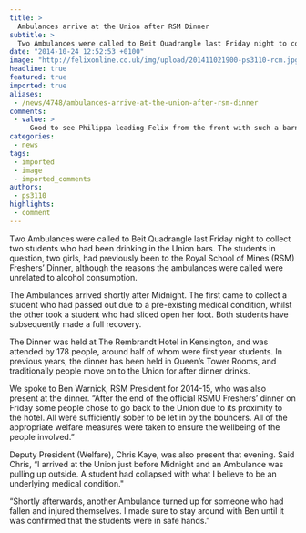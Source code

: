 ```yaml
---
title: >
  Ambulances arrive at the Union after RSM Dinner
subtitle: >
  Two Ambulances were called to Beit Quadrangle last Friday night to collect two students who had been drinking in the Union bars
date: "2014-10-24 12:52:53 +0100"
image: "http://felixonline.co.uk/img/upload/201411021900-ps3110-rcm.jpg"
headline: true
featured: true
imported: true
aliases:
 - /news/4748/ambulances-arrive-at-the-union-after-rsm-dinner
comments:
 - value: >
     Good to see Philippa leading Felix from the front with such a barnstorming non-article.
categories:
 - news
tags:
 - imported
 - image
 - imported_comments
authors:
 - ps3110
highlights:
 - comment
---
```


Two Ambulances were called to Beit Quadrangle last Friday night to collect two students who had been drinking in the Union bars. The students in question, two girls, had previously been to the Royal School of Mines (RSM) Freshers’ Dinner, although the reasons the ambulances were called were unrelated to alcohol consumption.

The Ambulances arrived shortly after Midnight. The first came to collect a student who had passed out due to a pre-existing medical condition, whilst the other took a student who had sliced open her foot. Both students have subsequently made a full recovery.

The Dinner was held at The Rembrandt Hotel in Kensington, and was attended by 178 people, around half of whom were first year students. In previous years, the dinner has been held in Queen’s Tower Rooms, and traditionally people move on to the Union for after dinner drinks.

We spoke to Ben Warnick, RSM President for 2014-15, who was also present at the dinner. “After the end of the official RSMU Freshers’ dinner on Friday some people chose to go back to the Union due to its proximity to the hotel. All were sufficiently sober to be let in by the bouncers. All of the appropriate welfare measures were taken to ensure the wellbeing of the people involved.”

Deputy President (Welfare), Chris Kaye, was also present that evening. Said Chris, “I arrived at the Union just before Midnight and an Ambulance was pulling up outside. A student had collapsed with what I believe to be an underlying medical condition."

“Shortly afterwards, another Ambulance turned up for someone who had fallen and injured themselves. I made sure to stay around with Ben until it was confirmed that the students were in safe hands.”
